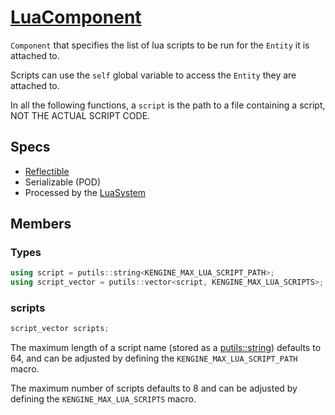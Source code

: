 # [LuaComponent](LuaComponent.hpp)

`Component` that specifies the list of lua scripts to be run for the `Entity` it is attached to.

Scripts can use the `self` global variable to access the `Entity` they are attached to.

In all the following functions, a `script` is the path to a file containing a script, NOT THE ACTUAL SCRIPT CODE.

## Specs

* [Reflectible](https://github.com/phisko/putils/blob/master/reflection.md)
* Serializable (POD)
* Processed by the [LuaSystem](../../systems/lua/LuaSystem.md)

## Members

### Types

```cpp
using script = putils::string<KENGINE_MAX_LUA_SCRIPT_PATH>;
using script_vector = putils::vector<script, KENGINE_MAX_LUA_SCRIPTS>;
```

### scripts

```cpp
script_vector scripts;
```

The maximum length of a script name (stored as a [putils::string](https://github.com/phisko/putils/blob/master/string.hpp)) defaults to 64, and can be adjusted by defining the `KENGINE_MAX_LUA_SCRIPT_PATH` macro.

The maximum number of scripts defaults to 8 and can be adjusted by defining the `KENGINE_MAX_LUA_SCRIPTS` macro.